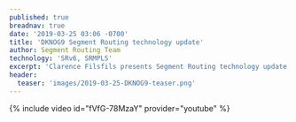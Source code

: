 ```yaml
---
published: true
breadnav: true
date: '2019-03-25 03:06 -0700'
title: 'DKNOG9 Segment Routing technology update'
author: Segment Routing Team
technology: 'SRv6, SRMPLS'
excerpt: 'Clarence Filsfils presents Segment Routing technology update and describes use-cases and deployments'
header:
  teaser: 'images/2019-03-25-DKNOG9-teaser.png'
---
```


{% include video id="fVfG-78MzaY" provider="youtube" %}
